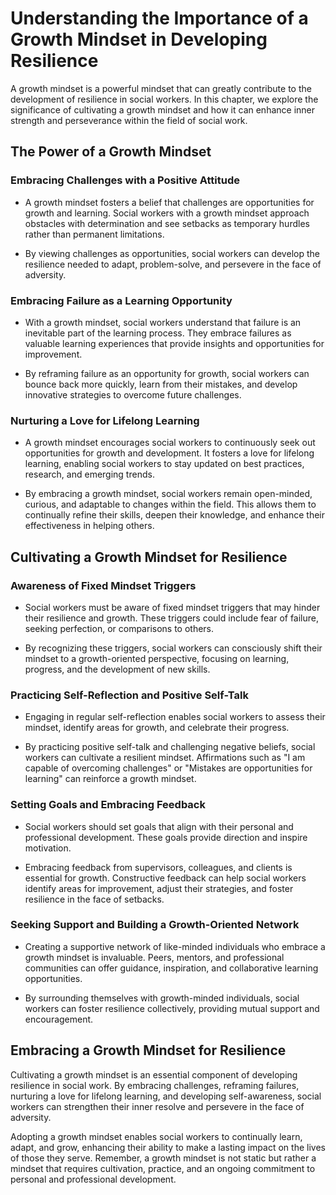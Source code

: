 Understanding the Importance of a Growth Mindset in Developing Resilience
=====================================================================================

A growth mindset is a powerful mindset that can greatly contribute to the development of resilience in social workers. In this chapter, we explore the significance of cultivating a growth mindset and how it can enhance inner strength and perseverance within the field of social work.

The Power of a Growth Mindset
-----------------------------

### Embracing Challenges with a Positive Attitude

* A growth mindset fosters a belief that challenges are opportunities for growth and learning. Social workers with a growth mindset approach obstacles with determination and see setbacks as temporary hurdles rather than permanent limitations.

* By viewing challenges as opportunities, social workers can develop the resilience needed to adapt, problem-solve, and persevere in the face of adversity.

### Embracing Failure as a Learning Opportunity

* With a growth mindset, social workers understand that failure is an inevitable part of the learning process. They embrace failures as valuable learning experiences that provide insights and opportunities for improvement.

* By reframing failure as an opportunity for growth, social workers can bounce back more quickly, learn from their mistakes, and develop innovative strategies to overcome future challenges.

### Nurturing a Love for Lifelong Learning

* A growth mindset encourages social workers to continuously seek out opportunities for growth and development. It fosters a love for lifelong learning, enabling social workers to stay updated on best practices, research, and emerging trends.

* By embracing a growth mindset, social workers remain open-minded, curious, and adaptable to changes within the field. This allows them to continually refine their skills, deepen their knowledge, and enhance their effectiveness in helping others.

Cultivating a Growth Mindset for Resilience
-------------------------------------------

### Awareness of Fixed Mindset Triggers

* Social workers must be aware of fixed mindset triggers that may hinder their resilience and growth. These triggers could include fear of failure, seeking perfection, or comparisons to others.

* By recognizing these triggers, social workers can consciously shift their mindset to a growth-oriented perspective, focusing on learning, progress, and the development of new skills.

### Practicing Self-Reflection and Positive Self-Talk

* Engaging in regular self-reflection enables social workers to assess their mindset, identify areas for growth, and celebrate their progress.

* By practicing positive self-talk and challenging negative beliefs, social workers can cultivate a resilient mindset. Affirmations such as "I am capable of overcoming challenges" or "Mistakes are opportunities for learning" can reinforce a growth mindset.

### Setting Goals and Embracing Feedback

* Social workers should set goals that align with their personal and professional development. These goals provide direction and inspire motivation.

* Embracing feedback from supervisors, colleagues, and clients is essential for growth. Constructive feedback can help social workers identify areas for improvement, adjust their strategies, and foster resilience in the face of setbacks.

### Seeking Support and Building a Growth-Oriented Network

* Creating a supportive network of like-minded individuals who embrace a growth mindset is invaluable. Peers, mentors, and professional communities can offer guidance, inspiration, and collaborative learning opportunities.

* By surrounding themselves with growth-minded individuals, social workers can foster resilience collectively, providing mutual support and encouragement.

Embracing a Growth Mindset for Resilience
-----------------------------------------

Cultivating a growth mindset is an essential component of developing resilience in social work. By embracing challenges, reframing failures, nurturing a love for lifelong learning, and developing self-awareness, social workers can strengthen their inner resolve and persevere in the face of adversity.

Adopting a growth mindset enables social workers to continually learn, adapt, and grow, enhancing their ability to make a lasting impact on the lives of those they serve. Remember, a growth mindset is not static but rather a mindset that requires cultivation, practice, and an ongoing commitment to personal and professional development.

